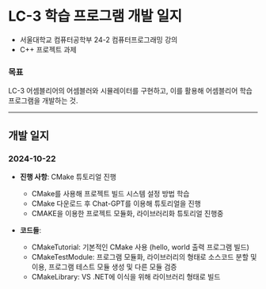 # LC-3 학습 프로그램 개발 일지

- 서울대학교 컴퓨터공학부 24-2 컴퓨터프로그래밍 강의
- C++ 프로젝트 과제

### 목표

LC-3 어셈블리어의 어셈블러와 시뮬레이터를 구현하고, 이를 활용해 어셈블리어 학습 프로그램을 개발하는 것.

---

## 개발 일지

### 2024-10-22

- **진행 사항**: CMake 튜토리얼 진행

  - CMake를 사용해 프로젝트 빌드 시스템 설정 방법 학습
  - CMake 다운로드 후 Chat-GPT를 이용해 튜토리얼을 진행
  - CMAKE을 이용한 프로젝트 모듈화, 라이브러리화 튜토리얼 진행중

- **코드들**:

  - CMakeTutorial: 기본적인 CMake 사용 (hello, world 출력 프로그램 빌드)
  - CMakeTestModule: 프로그램 모듈화, 라이브러리의 형태로 소스코드 분할 및 이용, 프로그램 테스트 모듈 생성 및 다른 모듈 검증
  - CMakeLibrary: VS .NET에 이식을 위해 라이브러리 형태로 빌드
